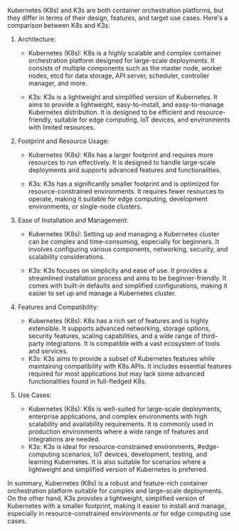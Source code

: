 Kubernetes (K8s) and K3s are both container orchestration platforms, but they differ in terms of their design, features, and target use cases. Here's a comparison between K8s and K3s:

1. Architecture:
    
    - Kubernetes (K8s): K8s is a highly scalable and complex container orchestration platform designed for large-scale deployments. It consists of multiple components such as the master node, worker nodes, etcd for data storage, API server, scheduler, controller manager, and more.
    
    - K3s: K3s is a lightweight and simplified version of Kubernetes. It aims to provide a lightweight, easy-to-install, and easy-to-manage Kubernetes distribution. It is designed to be efficient and resource-friendly, suitable for edge computing, IoT devices, and environments with limited resources.
2. Footprint and Resource Usage:
    
    - Kubernetes (K8s): K8s has a larger footprint and requires more resources to run effectively. It is designed to handle large-scale deployments and supports advanced features and functionalities.
    
    - K3s: K3s has a significantly smaller footprint and is optimized for resource-constrained environments. It requires fewer resources to operate, making it suitable for edge computing, development environments, or single-node clusters.
3. Ease of Installation and Management:
    
    - Kubernetes (K8s): Setting up and managing a Kubernetes cluster can be complex and time-consuming, especially for beginners. It involves configuring various components, networking, security, and scalability considerations.
    
    - K3s: K3s focuses on simplicity and ease of use. It provides a streamlined installation process and aims to be beginner-friendly. It comes with built-in defaults and simplified configurations, making it easier to set up and manage a Kubernetes cluster.
    
4. Features and Compatibility:
    
    - Kubernetes (K8s): K8s has a rich set of features and is highly extensible. It supports advanced networking, storage options, security features, scaling capabilities, and a wide range of third-party integrations. It is compatible with a vast ecosystem of tools and services.
    - K3s: K3s aims to provide a subset of Kubernetes features while maintaining compatibility with K8s APIs. It includes essential features required for most applications but may lack some advanced functionalities found in full-fledged K8s.
    
6. Use Cases:
    
    - Kubernetes (K8s): K8s is well-suited for large-scale deployments, enterprise applications, and complex environments with high scalability and availability requirements. It is commonly used in production environments where a wide range of features and integrations are needed.
    - K3s: K3s is ideal for resource-constrained environments, #edge-computing scenarios, IoT devices, development, testing, and learning Kubernetes. It is also suitable for scenarios where a lightweight and simplified version of Kubernetes is preferred.

In summary, Kubernetes (K8s) is a robust and feature-rich container orchestration platform suitable for complex and large-scale deployments. On the other hand, K3s provides a lightweight, simplified version of Kubernetes with a smaller footprint, making it easier to install and manage, especially in resource-constrained environments or for edge computing use cases.
